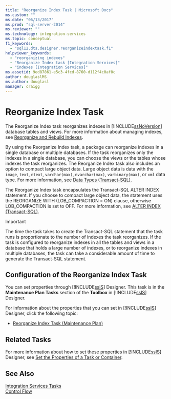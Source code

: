 ```yaml
---
title: "Reorganize Index Task | Microsoft Docs"
ms.custom: ""
ms.date: "06/13/2017"
ms.prod: "sql-server-2014"
ms.reviewer: ""
ms.technology: integration-services
ms.topic: conceptual
f1_keywords: 
  - "sql12.dts.designer.reorganizeindextask.f1"
helpviewer_keywords: 
  - "reorganizing indexes"
  - "Reorganize Index task [Integration Services]"
  - "indexes [Integration Services]"
ms.assetid: 9ed87861-e5c3-4fcd-8760-d112f4c0af0c
author: douglaslMS
ms.author: douglasl
manager: craigg
---
```

# Reorganize Index Task
  The Reorganize Index task reorganizes indexes in [!INCLUDE[ssNoVersion](../../includes/ssnoversion-md.md)] database tables and views. For more information about managing indexes, see [Reorganize and Rebuild Indexes](../../relational-databases/indexes/reorganize-and-rebuild-indexes.md).  
  
 By using the Reorganize Index task, a package can reorganize indexes in a single database or multiple databases. If the task reorganizes only the indexes in a single database, you can choose the views or the tables whose indexes the task reorganizes. The Reorganize Index task also includes an option to compact large object data. Large object data is data with the `image`, `text`, `ntext`, `varchar(max)`, `nvarchar(max)`, `varbinary(max)`, or `xml` data type. For more information, see [Data Types &#40;Transact-SQL&#41;](/sql/t-sql/data-types/data-types-transact-sql).  
  
 The Reorganize Index task encapsulates the Transact-SQL ALTER INDEX statement. If you choose to compact large object data, the statement uses the REORGANIZE WITH (LOB_COMPACTION = ON) clause, otherwise LOB_COMPACTION is set to OFF. For more information, see [ALTER INDEX &#40;Transact-SQL&#41;](/sql/t-sql/statements/alter-index-transact-sql).  
  
> [!IMPORTANT]  
>  The time the task takes to create the Transact-SQL statement that the task runs is proportionate to the number of indexes the task reorganizes. If the task is configured to reorganize indexes in all the tables and views in a database that holds a large number of indexes, or to reorganize indexes in multiple databases, the task can take a considerable amount of time to generate the Transact-SQL statement.  
  
## Configuration of the Reorganize Index Task  
 You can set properties through [!INCLUDE[ssIS](../../../includes/ssis-md.md)] Designer. This task is in the **Maintenance Plan Tasks** section of the **Toolbox** in [!INCLUDE[ssIS](../../../includes/ssis-md.md)] Designer.  
  
 For information about the properties that you can set in [!INCLUDE[ssIS](../../../includes/ssis-md.md)] Designer, click the following topic:  
  
-   [Reorganize Index Task &#40;Maintenance Plan&#41;](../../relational-databases/maintenance-plans/reorganize-index-task-maintenance-plan.md)  
  
## Related Tasks  
 For more information about how to set these properties in [!INCLUDE[ssIS](../../../includes/ssis-md.md)] Designer, see [Set the Properties of a Task or Container](../set-the-properties-of-a-task-or-container.md).  
  
## See Also  
 [Integration Services Tasks](integration-services-tasks.md)   
 [Control Flow](control-flow.md)  
  
  
